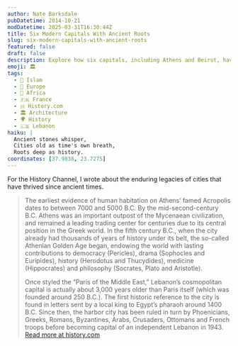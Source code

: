 ```yaml
---
author: Nate Barksdale
pubDatetime: 2014-10-21
modDatetime: 2025-03-31T16:30:44Z
title: Six Modern Capitals With Ancient Roots
slug: six-modern-capitals-with-ancient-roots
featured: false
draft: false
description: Explore how six capitals, including Athens and Beirut, have evolved from ancient roots to modern metropolises, blending rich histories with contemporary life.
emoji: 🏛️
tags:
  - 🌙 Islam
  - 🍷 Europe
  - 🦁 Africa
  - 🇫🇷 France
  - 🇭 History.com
  - 🏛️ Architecture
  - 🌍 History
  - 🇱🇧 Lebanon
haiku: |
  Ancient stones whisper,  
  Cities old as time's own breath,  
  Roots deep as history.
coordinates: [37.9838, 23.7275]
---
```


For the History Channel, I wrote about the enduring legacies of cities that have thrived since ancient times.

> The earliest evidence of human habitation on Athens’ famed Acropolis dates to between 7000 and 5000 B.C. By the mid-second-century B.C. Athens was an important outpost of the Mycenaean civilization, and remained a leading trading center for centuries due to its central position in the Greek world. In the fifth century B.C., when the city already had thousands of years of history under its belt, the so-called Athenian Golden Age began, endowing the world with lasting contributions to democracy (Pericles), drama (Sophocles and Euripides), history (Herodotus and Thucydides), medicine (Hippocrates) and philosophy (Socrates, Plato and Aristotle).
>
> Once styled the “Paris of the Middle East,” Lebanon’s cosmopolitan capital is actually about 3,000 years older than Paris itself (which was founded around 250 B.C.). The first historic reference to the city is found in letters sent by a local king to Egypt’s pharaoh around 1400 B.C. Since then, the harbor city has been ruled in turn by Phoenicians, Greeks, Romans, Byzantines, Arabs, Crusaders, Ottomans and French troops before becoming capital of an independent Lebanon in 1943.
> [Read more at history.com](https://www.history.com/news/6-modern-capitals-with-ancient-roots)
